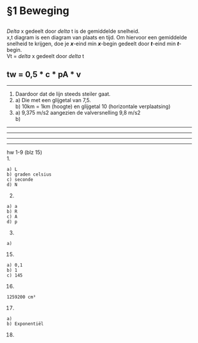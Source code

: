 # §1 Beweging
## 
*Delta* x gedeelt door *delta* t is de gemiddelde snelheid. </br>
x,t diagram is een diagram van plaats en tijd. Om hiervoor een gemiddelde snelheid te krijgen, doe je ***x***-eind min ***x***-begin gedeelt door ***t***-eind min ***t***-begin. </br>
Vt = *delta* x gedeelt door *delta* t </br>

tw = 0,5 * c * pA * v
---
---
1. Daardoor dat de lijn steeds steiler gaat.
2. 
    a) Die met een glijgetal van 7,5. </br>
    b) 10km = 1km (hoogte) en glijgetal 10 (horizontale verplaatsing)
3. 
    a) 9,375 m/s2 aangezien de valversnelling 9,8 m/s2 </br>
    b) 
---
---
---
--- 
hw 1-9 (blz 15) </br>
1. 

    a) L 
    b) graden celsius 
    c) seconde 
    d) N 

2. 
    
    a) a 
    b) R 
    c) A 
    d) p 

3.  

    a)









15. 

    a) 0,1
    b) 1
    c) 145

16. 

    1259200 cm³

17. 

    a) 
    b) Exponentiël

18. 